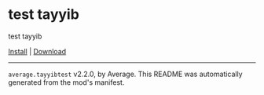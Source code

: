 # test tayyib

test tayyib

[Install](https://hitman-resources.netlify.app/smf-install-link/https://github.com/Ocean-Minnow/test-mod/releases/latest/download/mod.framework.zip) | [Download](https://github.com/Ocean-Minnow/test-mod/releases/latest/download/mod.framework.zip)

---

`average.tayyibtest` v2.2.0, by Average. This README was automatically generated from the mod's manifest.
